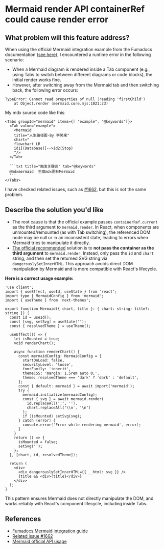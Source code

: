 # Mermaid render API containerRef could cause render error

## What problem will this feature address?

When using the official Mermaid integration example from the Fumadocs documentation ([see here](https://fumadocs.dev/docs/ui/markdown/mermaid#setup)), I encountered a runtime error in the following scenario:

- When a Mermaid diagram is rendered inside a Tab component (e.g., using Tabs to switch between different diagrams or code blocks), the initial render works fine.
- However, after switching away from the Mermaid tab and then switching back, the following error occurs:

```
TypeError: Cannot read properties of null (reading 'firstChild')
    at Object.render (mermaid.core.mjs:1021:23)
```

My mdx source code like this:
````mdx
<Tabs groupId="mermaid" items={[ "example", "@keywords"]}>
  <Tab value="example">
    <Mermaid
    title="人生路径图·By 李笑来"
    chart="
    flowchart LR
    id1[(Database)]-->id2(Stop)
    "/> 
  </Tab>

  ```txt title="触发关键词" tab="@keywords"   
  @mdxmermaid  生成mdx图标Mermaid
  ```
</Tabs>
````

I have checked related issues, such as [#1662](https://github.com/fuma-nama/fumadocs/issues/1662), but this is not the same problem.

## Describe the solution you'd like

- The root cause is that the official example passes `containerRef.current` as the third argument to `mermaid.render`. In React, when components are unmounted/remounted (as with Tab switching), the referenced DOM node may be null or in an inconsistent state, leading to errors when Mermaid tries to manipulate it directly.
- [The official recommended](https://mermaid.js.org/config/usage.html#api-usage) solution is to **not pass the container as the third argument** to `mermaid.render`. Instead, only pass the `id` and `chart` string, and then set the returned SVG string via `dangerouslySetInnerHTML`. This approach avoids direct DOM manipulation by Mermaid and is more compatible with React's lifecycle.

**Here is a correct usage example:**

```tsx
'use client';
import { useEffect, useId, useState } from 'react';
import type { MermaidConfig } from 'mermaid';
import { useTheme } from 'next-themes';

export function Mermaid({ chart, title }: { chart: string; title?: string }) {
  const id = useId();
  const [svg, setSvg] = useState('');
  const { resolvedTheme } = useTheme();

  useEffect(() => {
    let isMounted = true;
    void renderChart();

    async function renderChart() {
      const mermaidConfig: MermaidConfig = {
        startOnLoad: false,
        securityLevel: 'loose',
        fontFamily: 'inherit',
        themeCSS: 'margin: 1.5rem auto 0;',
        theme: resolvedTheme === 'dark' ? 'dark' : 'default',
      };
      const { default: mermaid } = await import('mermaid');
      try {
        mermaid.initialize(mermaidConfig);
        const { svg } = await mermaid.render(
          id.replaceAll(':', ''),
          chart.replaceAll('\\n', '\n')
        );
        if (isMounted) setSvg(svg);
      } catch (error) {
        console.error('Error while rendering mermaid', error);
      }
    }
    return () => {
      isMounted = false;
      setSvg('');
    };
  }, [chart, id, resolvedTheme]);

  return (
    <div>
      <div dangerouslySetInnerHTML={{ __html: svg }} />
      {title && <div>{title}</div>}
    </div>
  );
}
```

This pattern ensures Mermaid does not directly manipulate the DOM, and works reliably with React's component lifecycle, including inside Tabs.



## References
- [Fumadocs Mermaid integration guide](https://fumadocs.dev/docs/ui/markdown/mermaid#setup)
- [Related issue #1662](https://github.com/fuma-nama/fumadocs/issues/1662)
- [Mermaid official API usage](https://mermaid.js.org/config/usage.html#api-usage)
